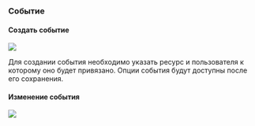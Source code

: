 ### Событие

#### Создать событие

[![](https://file.modx.pro/files/5/2/8/5288681d9f84a9ddc7cda49fc738bf13s.jpg)](https://file.modx.pro/files/5/2/8/5288681d9f84a9ddc7cda49fc738bf13.jpg)

Для создании события необходимо указать ресурс и пользователя к которому оно будет привязано. Опции события будут доступны после его сохранения.

#### Изменение события

[![](https://file.modx.pro/files/6/2/d/62dac397370b87d391bf90f980284858s.jpg)](https://file.modx.pro/files/6/2/d/62dac397370b87d391bf90f980284858.jpg)


[4]: /ru/01_Компоненты/46_UserEvents/01_Интерфейс/04_События.md
[8]: /ru/01_Компоненты/46_UserEvents/01_Интерфейс/08_Статусы.md
[9]: /ru/01_Компоненты/46_UserEvents/01_Интерфейс/09_Оповещения.md
